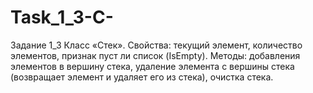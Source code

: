 # Task_1_3-C-
Задание 1_3
Класс «Стек».
Свойства: текущий элемент, количество элементов, признак пуст ли список (IsEmpty).
Методы: добавления элементов в вершину стека, удаление элемента с вершины стека (возвращает элемент и удаляет его из стека), очистка стека.

